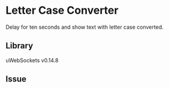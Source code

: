 # Letter Case Converter
Delay for ten seconds and show text with letter case converted.

## Library
uWebSockets v0.14.8

## Issue

